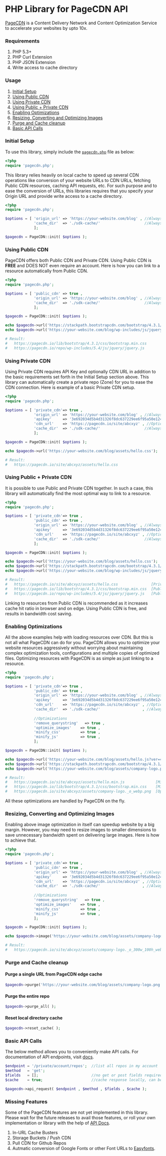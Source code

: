 PHP Library for PageCDN API
=======================

[PageCDN](https://pagecdn.com) is a Content Delivery Network and Content Optimization Service to accelerate your websites by upto 10x.

### Requirements
1. PHP 5.3+
2. PHP Curl Extension
3. PHP JSON Extension
4. Write access to cache directory

### Usage
1. [Initial Setup](#initial-setup)
2. [Using Public CDN](#using-public-cdn)
3. [Using Private CDN](#using-private-cdn)
4. [Using Public + Private CDN](#using-public--private-cdn)
5. [Enabling Optimizations](#enabling-optimizations)
6. [Resizing, Converting and Optimizing Images](#resizing-converting-and-optimizing-images)
7. [Purge and Cache cleanup](#purge-and-cache-cleanup)
8. [Basic API Calls](#basic-api-calls)

### Initial Setup

To use this library, simply include the [`pagecdn.php`](/src/pagecdn.php) file as below:
```php
<?php
require 'pagecdn.php';
```

This library relies heavily on local cache to speed up several CDN operations like conversion of your website URLs to CDN URLs, fetching Public CDN resources, caching API requests, etc.
For such purpose and to ease the conversion of URLs, this libraries requires that you specify your Origin URL and provide write access to a cache directory.
```php
<?php
require 'pagecdn.php';

$options = [ 'origin_url' => 'https://your-website.com/blog' , //Always Required
             'cache_dir'  => './sdk-cache/'                    //Always required
             ];

$pagecdn = PageCDN::init( $options );
```

### Using Public CDN
PageCDN offers both Public CDN and Private CDN. Using Public CDN is **FREE** and DOES NOT even require an account. Here is how you can link to a resource automatically from Public CDN.
```php
<?php
require 'pagecdn.php';

$options = [ 'public_cdn' => true ,
             'origin_url' => 'https://your-website.com/blog' , //Always Required
             'cache_dir'  => './sdk-cache/'                    //Always required
             ];

$pagecdn = PageCDN::init( $options );

echo $pagecdn->url('https://stackpath.bootstrapcdn.com/bootstrap/4.3.1/css/bootstrap.css?ver=4.3.1');
echo $pagecdn->url('https://your-website.com/blog/wp-includes/js/jquery/jquery.js');

# Result:
#   https://pagecdn.io/lib/bootstrap/4.3.1/css/bootstrap.min.css
#   https://pagecdn.io/repo/wp-includes/5.4/js/jquery/jquery.js
```

### Using Private CDN
Using Private CDN requires API Key and optionally CDN URL in addition to the basic requirements set forth in the Initial Setup section above. This library can automatically create a private repo (Zone) for you to ease the CDN connection. Here is example of a basic Private CDN setup.
```php
<?php
require 'pagecdn.php';

$options = [ 'private_cdn'=> true ,
             'origin_url' => 'https://your-website.com/blog' , //Always Required
             'apikey'     => '3e692034d5b4d31326f8dc637229ee6f95a50e1242394420f07a8597934c0cc0' , //Required for Private CDN
             'cdn_url'    => 'https://pagecdn.io/site/abcxyz' , //Optional. Library can automatically find or create a CDN_URL for you
             'cache_dir'  => './sdk-cache/'                    //Always required
             ];

$pagecdn = PageCDN::init( $options );

echo $pagecdn->url('https://your-website.com/blog/assets/hello.css');

# Result:
#   https://pagecdn.io/site/abcxyz/assets/hello.css
```

### Using Public + Private CDN
It is possible to use Public and Private CDN together. In such a case, this library will automatically find the most optimal way to link to a resource.
```php
<?php
require 'pagecdn.php';

$options = [ 'private_cdn'=> true ,
             'public_cdn' => true ,
             'origin_url' => 'https://your-website.com/blog' , //Always Required
             'apikey'     => '3e692034d5b4d31326f8dc637229ee6f95a50e1242394420f07a8597934c0cc0' , //Required for Private CDN
             'cdn_url'    => 'https://pagecdn.io/site/abcxyz' , //Optional. Library can automatically find or create a CDN_URL for you
             'cache_dir'  => './sdk-cache/'                    //Always required
             ];

$pagecdn = PageCDN::init( $options );

echo $pagecdn->url('https://your-website.com/blog/assets/hello.css');
echo $pagecdn->url('https://stackpath.bootstrapcdn.com/bootstrap/4.3.1/css/bootstrap.css?ver=4.3.1');
echo $pagecdn->url('https://your-website.com/blog/wp-includes/js/jquery/jquery.js');

# Result:
#   https://pagecdn.io/site/abcxyz/assets/hello.css               [Private CDN]
#   https://pagecdn.io/lib/bootstrap/4.3.1/css/bootstrap.min.css  [Public CDN]
#   https://pagecdn.io/repo/wp-includes/5.4/js/jquery/jquery.js   [Public CDN]
```
Linking to resources from Public CDN is recommended as it increases cache hit ratio in browser and on edge. Using Public CDN is free, and results in bandwidth cost saving.

### Enabling Optimizations
All the above examples help with loading resources over CDN. But this is not all what PageCDN can do for you. PageCDN allows you to optimize your website resources aggressively without worrying about maintaining complex optimization tools, configurations and multiple copies of optimized files.
Optimizing resources with PageCDN is as simple as just linking to a resource.
```php
<?php
require 'pagecdn.php';

$options = [ 'private_cdn'=> true ,
             'public_cdn' => true ,
             'origin_url' => 'https://your-website.com/blog' , //Always Required
             'apikey'     => '3e692034d5b4d31326f8dc637229ee6f95a50e1242394420f07a8597934c0cc0' , //Required for Private CDN
             'cdn_url'    => 'https://pagecdn.io/site/abcxyz' , //Optional. Library can automatically find or create a CDN_URL for you
             'cache_dir'  => './sdk-cache/'                   , //Always required
             
             //Optimizations
             'remove_querystring'	=> true ,
             'optimize_images'    => true ,
             'minify_css'         => true ,
             'minify_js'          => true ,
             ];

$pagecdn = PageCDN::init( $options );

echo $pagecdn->url('https://your-website.com/blog/assets/hello.js?ver=4.2.1');
echo $pagecdn->url('https://stackpath.bootstrapcdn.com/bootstrap/4.3.1/css/bootstrap.css?ver=4.3.1');
echo $pagecdn->url('https://your-website.com/blog/assets/company-logo.png');

# Result:
#   https://pagecdn.io/site/abcxyz/assets/hello.min.js              [Minified JS on Private CDN, Removed Querystring]
#   https://pagecdn.io/lib/bootstrap/4.3.1/css/bootstrap.min.css    [Minified CSS on Public CDN]
#   https://pagecdn.io/site/abcxyz/assets/company-logo._o_webp.png  [Optimized and Converted to WebP if browser supports for WebP is available]
```
All these optimizations are handled by PageCDN on the fly.

### Resizing, Converting and Optimizing Images
Enabling above image optimization in itself can speedup website by a big margin. However, you may need to resize images to smaller dimensions to save unnecessary bandwidth spent on delivering large images. Here is how to achieve that.
```php
<?php
require 'pagecdn.php';

$options = [ 'private_cdn'=> true ,
             'public_cdn' => true ,
             'origin_url' => 'https://your-website.com/blog' , //Always Required
             'apikey'     => '3e692034d5b4d31326f8dc637229ee6f95a50e1242394420f07a8597934c0cc0' , //Required for Private CDN
             'cdn_url'    => 'https://pagecdn.io/site/abcxyz' , //Optional. Library can automatically find or create a CDN_URL for you
             'cache_dir'  => './sdk-cache/'                   , //Always required
             
             //Optimizations
             'remove_querystring'	=> true ,
             'optimize_images'    => true ,
             'minify_css'         => true ,
             'minify_js'          => true ,
             ];

$pagecdn = PageCDN::init( $options );

echo $pagecdn->image('https://your-website.com/blog/assets/company-logo.png',['width'=>300,'height'=>100]);

# Result:
#   https://pagecdn.io/site/abcxyz/assets/company-logo._o_300w_100h_webp.png
```
### Purge and Cache cleanup
#### Purge a single URL from PageCDN edge cache
```php
$pagecdn->purge('https://your-website.com/blog/assets/company-logo.png');
```
#### Purge the entire repo
```php
$pagecdn->purge_all( );
```
#### Reset local directory cache
```php
$pagecdn->reset_cache( );
```

### Basic API Calls
The below method allows you to conveniently make API calls. For documentation of API endpoints, visit [docs](https://pagecdn.com/docs).
```php
$endpoint = '/private/account/repos';  //list all repos in my account
$method   = 'get';
$fields   = [];                        //no get or post fields required other than apikey
$cache    = true;                      //cache response locally, can be removed with reset_cache( )

$pagecdn->api_request( $endpoint , $method , $fields , $cache );
```

### Missing Features
Some of the PageCDN features are not yet implemented in this library. Please wait for the future releases to avail those features, or roll your own implementation or library with the help of [API Docs](https://pagecdn.com/docs).
1. In-URL Cache Busters
2. Storage Buckets / Push CDN
3. Pull CDN for Github Repos
4. Autmatic conversion of Google Fonts or other Font URLs to [Easyfonts](https://pagecdn.com/lib/easyfonts).
